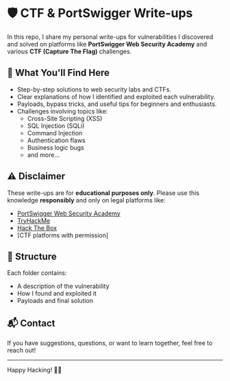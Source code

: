 # 🛡️ CTF & PortSwigger Write-ups

In this repo, I share my personal write-ups for vulnerabilities I discovered and solved on platforms like **PortSwigger Web Security Academy** and various **CTF (Capture The Flag)** challenges.

## 🧠 What You'll Find Here

- Step-by-step solutions to web security labs and CTFs.
- Clear explanations of how I identified and exploited each vulnerability.
- Payloads, bypass tricks, and useful tips for beginners and enthusiasts.
- Challenges involving topics like:
  - Cross-Site Scripting (XSS)
  - SQL Injection (SQLi)
  - Command Injection
  - Authentication flaws
  - Business logic bugs
  - and more...

## ⚠️ Disclaimer

These write-ups are for **educational purposes only**. Please use this knowledge **responsibly** and only on legal platforms like:
- [PortSwigger Web Security Academy](https://portswigger.net/web-security)
- [TryHackMe](https://tryhackme.com/)
- [Hack The Box](https://www.hackthebox.com/)
- [CTF platforms with permission]

## 📁 Structure

Each folder contains:
- A description of the vulnerability
- How I found and exploited it
- Payloads and final solution

## 📬 Contact

If you have suggestions, questions, or want to learn together, feel free to reach out!

---

Happy Hacking! 🐱‍💻
